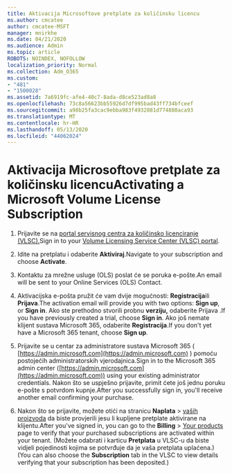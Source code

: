 ```yaml
---
title: Aktivacija Microsoftove pretplate za količinsku licencu
ms.author: cmcatee
author: cmcatee-MSFT
manager: mnirkhe
ms.date: 04/21/2020
ms.audience: Admin
ms.topic: article
ROBOTS: NOINDEX, NOFOLLOW
localization_priority: Normal
ms.collection: Adm_O365
ms.custom:
- "481"
- "1500028"
ms.assetid: 7a6919fc-afe4-40c7-8ada-d8ce523ad8a8
ms.openlocfilehash: 73c8a56623bb55926d7df995bad43ff734bfceef
ms.sourcegitcommit: a98b25fa3cac9ebba983f4932881d774880aca93
ms.translationtype: MT
ms.contentlocale: hr-HR
ms.lasthandoff: 05/13/2020
ms.locfileid: "44062024"
---
```

# <a name="activating-a-microsoft-volume-license-subscription"></a><span data-ttu-id="8d986-102">Aktivacija Microsoftove pretplate za količinsku licencu</span><span class="sxs-lookup"><span data-stu-id="8d986-102">Activating a Microsoft Volume License Subscription</span></span>

1. <span data-ttu-id="8d986-103">Prijavite se na [portal servisnog centra za količinsko licenciranje (VLSC).](https://go.microsoft.com/fwlink/p/?LinkId=329762)</span><span class="sxs-lookup"><span data-stu-id="8d986-103">Sign in to your [Volume Licensing Service Center (VLSC) portal](https://go.microsoft.com/fwlink/p/?LinkId=329762).</span></span>

2. <span data-ttu-id="8d986-104">Idite na pretplatu i odaberite **Aktiviraj**.</span><span class="sxs-lookup"><span data-stu-id="8d986-104">Navigate to your subscription and choose **Activate**.</span></span>

3. <span data-ttu-id="8d986-105">Kontaktu za mrežne usluge (OLS) poslat će se poruka e-pošte.</span><span class="sxs-lookup"><span data-stu-id="8d986-105">An email will be sent to your Online Services (OLS) Contact.</span></span>

4. <span data-ttu-id="8d986-106">Aktivacijska e-pošta pružit će vam dvije mogućnosti: **Registracija**ili **Prijava**.</span><span class="sxs-lookup"><span data-stu-id="8d986-106">The activation email will provide you with two options: **Sign up**, or **Sign in**.</span></span> <span data-ttu-id="8d986-107">Ako ste prethodno stvorili probnu **verziju,** odaberite Prijava .</span><span class="sxs-lookup"><span data-stu-id="8d986-107">If you have previously created a trial, choose **Sign in**.</span></span> <span data-ttu-id="8d986-108">Ako još nemate klijent sustava Microsoft 365, odaberite **Registracija**.</span><span class="sxs-lookup"><span data-stu-id="8d986-108">If you don't yet have a Microsoft 365 tenant, choose **Sign up**.</span></span>

5. <span data-ttu-id="8d986-109">Prijavite se u centar za administratore sustava Microsoft 365 ( [https://admin.microsoft.com](https://admin.microsoft.com) ) pomoću postojećih administratorskih vjerodajnica.</span><span class="sxs-lookup"><span data-stu-id="8d986-109">Sign in to the Microsoft 365 admin center ([https://admin.microsoft.com](https://admin.microsoft.com)) using your existing administrator credentials.</span></span> <span data-ttu-id="8d986-110">Nakon što se uspješno prijavite, primit ćete još jednu poruku e-pošte s potvrdom kupnje.</span><span class="sxs-lookup"><span data-stu-id="8d986-110">After you successfully sign in, you'll receive another email confirming your purchase.</span></span>

6. <span data-ttu-id="8d986-111">Nakon što se prijavite, možete otići na stranicu **Naplata** \> [vaših proizvoda](https://go.microsoft.com/fwlink/p/?linkid=842054) da biste provjerili jesu li kupljene pretplate aktivirane na klijentu.</span><span class="sxs-lookup"><span data-stu-id="8d986-111">After you've signed in, you can go to the **Billing** \> [Your products](https://go.microsoft.com/fwlink/p/?linkid=842054) page to verify that your purchased subscriptions are activated within your tenant.</span></span> <span data-ttu-id="8d986-112">(Možete odabrati i karticu **Pretplata** u VLSC-u da biste vidjeli pojedinosti kojima se potvrđuje da je vaša pretplata uplaćena.)</span><span class="sxs-lookup"><span data-stu-id="8d986-112">(You can also choose the **Subscription** tab in the VLSC to view details verifying that your subscription has been deposited.)</span></span>
